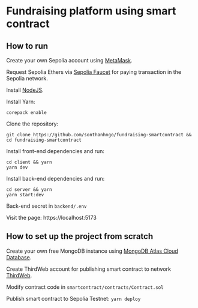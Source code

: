 # Fundraising platform using smart contract

## How to run

Create your own Sepolia account using [MetaMask](https://chromewebstore.google.com/detail/metamask/nkbihfbeogaeaoehlefnkodbefgpgknn).

Request Sepolia Ethers via [Sepolia Faucet](https://www.infura.io/faucet/sepolia) for paying transaction in the Sepolia network.

Install [NodeJS](https://github.com/nvm-sh/nvm).

Install Yarn:

```
corepack enable
```

Clone the repository:

```
git clone https://github.com/sonthanhngo/fundraising-smartcontract && cd fundraising-smartcontract
```

Install front-end dependencies and run:

```
cd client && yarn
yarn dev
```

Install back-end dependencies and run:

```
cd server && yarn
yarn start:dev
```

Back-end secret in `backend/.env`

Visit the page: https://localhost:5173

## How to set up the project from scratch

Create your own free MongoDB instance using [MongoDB Atlas Cloud Database](https://www.mongodb.com/atlas/database).

Create ThirdWeb account for publishing smart contract to network [ThirdWeb](https://thirdweb.com/dashboard).

Modify contract code in `smartcontract/contracts/Contract.sol`

Publish smart contract to Sepolia Testnet: `yarn deploy`
